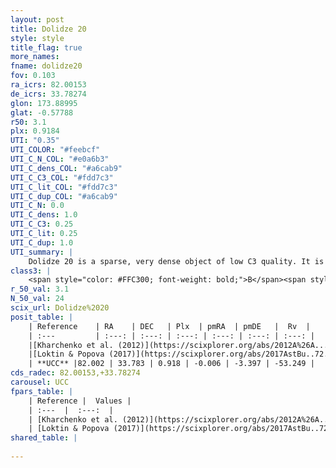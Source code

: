 ```yaml
---
layout: post
title: Dolidze 20
style: style
title_flag: true
more_names: 
fname: dolidze20
fov: 0.103
ra_icrs: 82.00153
de_icrs: 33.78274
glon: 173.88995
glat: -0.57788
r50: 3.1
plx: 0.9184
UTI: "0.35"
UTI_COLOR: "#feebcf"
UTI_C_N_COL: "#e0a6b3"
UTI_C_dens_COL: "#a6cab9"
UTI_C_C3_COL: "#fdd7c3"
UTI_C_lit_COL: "#fdd7c3"
UTI_C_dup_COL: "#a6cab9"
UTI_C_N: 0.0
UTI_C_dens: 1.0
UTI_C_C3: 0.25
UTI_C_lit: 0.25
UTI_C_dup: 1.0
UTI_summary: |
    Dolidze 20 is a sparse, very dense object of low C3 quality. It is poorly studied in the literature, with no articles listed in the last 8 years.<br><br><span style="color: #99180f; font-weight: bold;">Warning: </span>contains less than 25 stars with <i>P>0.5</i> estimated.
class3: |
    <span style="color: #FFC300; font-weight: bold;">B</span><span style="color: purple; font-weight: bold;">D</span>
r_50_val: 3.1
N_50_val: 24
scix_url: Dolidze%2020
posit_table: |
    | Reference    | RA    | DEC   | Plx  | pmRA  | pmDE   |  Rv  |
    | :---         | :---: | :---: | :---: | :---: | :---: | :---: |
    |[Kharchenko et al. (2012)](https://scixplorer.org/abs/2012A%26A...543A.156K) | 81.938 | 33.785 | -- | 1.18 | -3.77 | -- |
    |[Loktin & Popova (2017)](https://scixplorer.org/abs/2017AstBu..72..257L) | 81.93 | 33.786 | -- | 0.565 | -1.36 | -- |
    | **UCC** |82.002 | 33.783 | 0.918 | -0.006 | -3.397 | -53.249 | 
cds_radec: 82.00153,+33.78274
carousel: UCC
fpars_table: |
    | Reference |  Values |
    | :---  |  :---:  |
    | [Kharchenko et al. (2012)](https://scixplorer.org/abs/2012A%26A...543A.156K) | `e_bv=0.291, distance=797, log_age=7.4` |
    | [Loktin & Popova (2017)](https://scixplorer.org/abs/2017AstBu..72..257L) | `E(B-V)=0.388, Dmod=12.884, logt=8.63` |
shared_table: |
    
---
```

